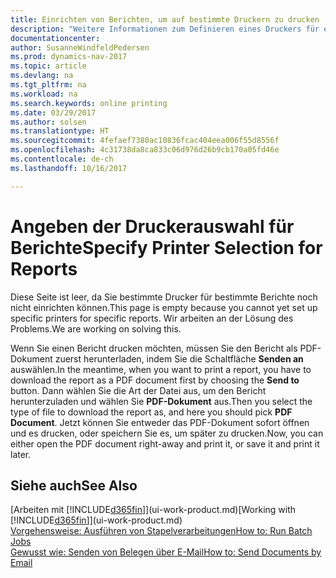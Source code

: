 ```yaml
---
title: Einrichten von Berichten, um auf bestimmte Druckern zu drucken
description: "Weitere Informationen zum Definieren eines Druckers für eine Bericht und zur Nutzung des Druckerauswahlfensters."
documentationcenter: 
author: SusanneWindfeldPedersen
ms.prod: dynamics-nav-2017
ms.topic: article
ms.devlang: na
ms.tgt_pltfrm: na
ms.workload: na
ms.search.keywords: online printing
ms.date: 03/29/2017
ms.author: solsen
ms.translationtype: HT
ms.sourcegitcommit: 4fefaef7380ac10836fcac404eea006f55d8556f
ms.openlocfilehash: 4c31738da8ca833c06d976d26b9cb170a05fd46e
ms.contentlocale: de-ch
ms.lasthandoff: 10/16/2017

---
```

# <a name="specify-printer-selection-for-reports"></a><span data-ttu-id="39895-103">Angeben der Druckerauswahl für Berichte</span><span class="sxs-lookup"><span data-stu-id="39895-103">Specify Printer Selection for Reports</span></span>
<span data-ttu-id="39895-104">Diese Seite ist leer, da Sie bestimmte Drucker für bestimmte Berichte noch nicht einrichten können.</span><span class="sxs-lookup"><span data-stu-id="39895-104">This page is empty because you cannot yet set up specific printers for specific reports.</span></span> <span data-ttu-id="39895-105">Wir arbeiten an der Lösung des Problems.</span><span class="sxs-lookup"><span data-stu-id="39895-105">We are working on solving this.</span></span>

<span data-ttu-id="39895-106">Wenn Sie einen Bericht drucken möchten, müssen Sie den Bericht als PDF-Dokument zuerst herunterladen, indem Sie die Schaltfläche **Senden an** auswählen.</span><span class="sxs-lookup"><span data-stu-id="39895-106">In the meantime, when you want to print a report, you have to download the report as a PDF document first by choosing the **Send to** button.</span></span> <span data-ttu-id="39895-107">Dann wählen Sie die Art der Datei aus, um den Bericht herunterzuladen und wählen Sie **PDF-Dokument** aus.</span><span class="sxs-lookup"><span data-stu-id="39895-107">Then you select the type of file to download the report as, and here you should pick **PDF Document**.</span></span> <span data-ttu-id="39895-108">Jetzt können Sie entweder das PDF-Dokument sofort öffnen und es drucken, oder speichern Sie es, um später zu drucken.</span><span class="sxs-lookup"><span data-stu-id="39895-108">Now, you can either open the PDF document right-away and print it, or save it and print it later.</span></span>

<!--

You can set up reports so that they must be printed on a specific printer. The following are some uses of printer selection:

- You can print reports on special company letterhead.
- You can print reports on different paper sizes.
- You can print reports on the default printer of a specified employee.

You use the **Printer Selections** window to set different values to obtain different output. If you set a specific printer selection, then it takes precedence over a more general printer selection. For example, you can set a printer selection that has values in the **User ID**, **Report ID**, and **Printer Name** fields. This printer selection takes precedence over a printer selection that has blank entries in the **User ID** or **Report ID** fields.

The following table describes the combination of values to specify when you set up printer selections for a report.

|To                                                 |Set the following values                                             |
|---------------------------------------------------|---------------------------------------------------------------------|
|Print a report to a specific printer for all users |Specify values in the **Report ID** and **Printer Name** fields and leave the **User ID** field blank.|
|Print all reports to a specific printer for a specific user|Specify values in the **User ID** and **Printer Name** fields and leave the **Report ID** field blank.|
|Set the default printer for all reports|Specify a value in the **Printer Name** field and leave the **User ID** and **Report ID** fields blank.|
|Print a specific report to the user’s default printer|Specify a value in the **Report ID** field and leave the **Printer Name** and **User ID** fields blank.|
|Print a specific report to a specific printer for a specific user|Specify values in all three fields.|
-->

## <a name="see-also"></a><span data-ttu-id="39895-109">Siehe auch</span><span class="sxs-lookup"><span data-stu-id="39895-109">See Also</span></span>
<span data-ttu-id="39895-110">[Arbeiten mit [!INCLUDE[d365fin](includes/d365fin_md.md)]](ui-work-product.md)</span><span class="sxs-lookup"><span data-stu-id="39895-110">[Working with [!INCLUDE[d365fin](includes/d365fin_md.md)]](ui-work-product.md)</span></span>  
[<span data-ttu-id="39895-111">Vorgehensweise: Ausführen von Stapelverarbeitungen</span><span class="sxs-lookup"><span data-stu-id="39895-111">How to: Run Batch Jobs</span></span>](ui-how-run-batch-jobs.md)  
[<span data-ttu-id="39895-112">Gewusst wie: Senden von Belegen über E-Mail</span><span class="sxs-lookup"><span data-stu-id="39895-112">How to: Send Documents by Email</span></span>](ui-how-send-documents-email.md)  

